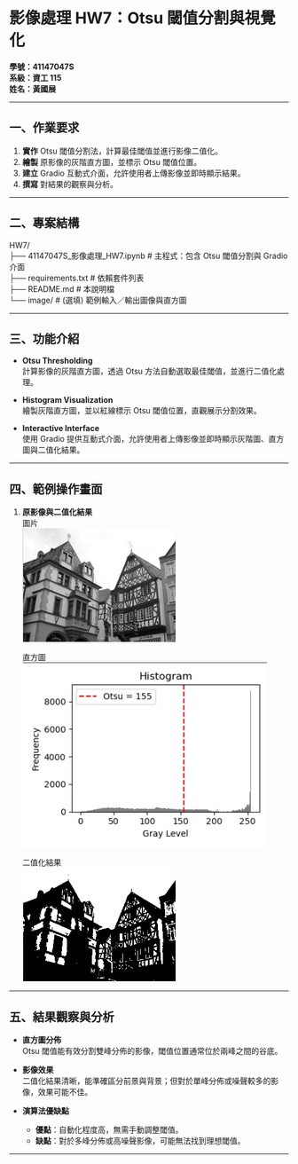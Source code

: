 # 影像處理 HW7：Otsu 閾值分割與視覺化

**學號：41147047S  
系級：資工 115  
姓名：黃國展**

---

## 一、作業要求

1. **實作** Otsu 閾值分割法，計算最佳閾值並進行影像二值化。  
2. **繪製** 原影像的灰階直方圖，並標示 Otsu 閾值位置。  
3. **建立** Gradio 互動式介面，允許使用者上傳影像並即時顯示結果。  
4. **撰寫** 對結果的觀察與分析。

---

## 二、專案結構

HW7/  
├── 41147047S_影像處理_HW7.ipynb  # 主程式：包含 Otsu 閾值分割與 Gradio 介面  
├── requirements.txt              # 依賴套件列表  
├── README.md                     # 本說明檔  
└── image/                        # (選填) 範例輸入／輸出圖像與直方圖  

---

## 三、功能介紹

- **Otsu Thresholding**  
  計算影像的灰階直方圖，透過 Otsu 方法自動選取最佳閾值，並進行二值化處理。

- **Histogram Visualization**  
  繪製灰階直方圖，並以紅線標示 Otsu 閾值位置，直觀展示分割效果。

- **Interactive Interface**  
  使用 Gradio 提供互動式介面，允許使用者上傳影像並即時顯示灰階圖、直方圖與二值化結果。

---

## 四、範例操作畫面

1. **原影像與二值化結果**  
    圖片\
    ![Origin Image](./image/house.png)

    直方圖\
    ![Histogram](./image/histogram.png)

    二值化結果\
    ![Ostu](./image/binary.webp)

---

## 五、結果觀察與分析

- **直方圖分佈**  
  Otsu 閾值能有效分割雙峰分佈的影像，閾值位置通常位於兩峰之間的谷底。

- **影像效果**  
  二值化結果清晰，能準確區分前景與背景；但對於單峰分佈或噪聲較多的影像，效果可能不佳。

- **演算法優缺點**  
  - **優點**：自動化程度高，無需手動調整閾值。  
  - **缺點**：對於多峰分佈或高噪聲影像，可能無法找到理想閾值。

---

